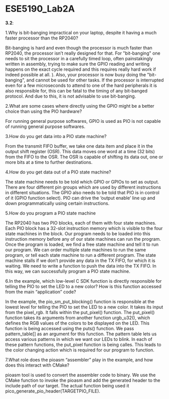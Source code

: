 # ESE5190_Lab2A

**3.2**:

1.Why is bit-banging impractical on your laptop, despite it having a much faster processor than the RP2040?

Bit-banging is hard and even though the processor is much faster than RP2040, the processor isn’t really designed for that. For "bit-banging" one needs to sit the processor in a carefully timed loop, often painstakingly written in assembly, trying to make sure the GPIO reading and writing happens on the exact cycle required and this requires really hard work if indeed possible at all. ). Also, your processor is now busy doing the "bit-banging", and cannot be used for other tasks. If the processor is interrupted even for a few microseconds to attend to one of the hard peripherals it is also responsible for, this can be fatal to the timing of any bit-banged protocol. And due to this, it is not advisable to use bit-banging.

2.What are some cases where directly using the GPIO might be a better choice than using the PIO hardware?

For running general purpose softwares, GPIO is used as PIO is not capable of running general purpose softwares.

3.How do you get data into a PIO state machine?

From the transmit FIFO buffer, we take one data item and place it in the output shift register (OSR). This data moves one word at a time (32 bits) from the FIFO to the OSR. The OSR is capable of shifting its data out, one or more bits at a time to further destinations. 

4.How do you get data out of a PIO state machine?

The state machine needs to be told which GPIO or GPIOs to set as output. There are four different pin groups which are used by different instructions in different situations. The GPIO also needs to be told that PIO is in control of it (GPIO function select). PIO can drive the ‘output enable’ line up and down programmatically using certain instructions.

5.How do you program a PIO state machine

The RP2040 has two PIO blocks, each of them with four state machines. Each PIO block has a 32-slot instruction memory which is visible to the four state machines in the block. Our program needs to be loaded into this instruction memory before any of our state machines can run the program. Once the program is loaded, we find a free state machine and tell it to run our program. We can order multiple state machines to run the same program, or tell each state machine to run a different program. The state machine stalls if we don’t provide any data in the TX FIFO, for which it is waiting. We need to write a function to push the data into the TX FIFO. In this way, we can successfully program a PIO state machine.



6.In the example, which low-level C SDK function is directly responsible for telling the PIO to set the LED to a new color? How is this function accessed from the main “application” code?

In the example, the pio_sm_put_blocking() function is responsible at the lowest level for telling the PIO to set the LED to a new color. It takes its input from the pixel_rgb. It falls within the put_pixel() function. The put_pixel() function takes its arguments from another function urgb_u32(), which defines the RGB values of the colors to be displayed on the LED.
This function is being accessed using the puts() function. We pass pattern_table[] as an argument for this function. The pattern table lets us access various patterns in which we want our LEDs to blink. In each of these pattern functions, the put_pixel function is being calles. This leads to the color changing action which is required for our program to function.

7.What role does the pioasm “assembler” play in the example, and how does this interact with CMake?

pioasm tool is used to convert the assembler code to binary. We use the CMake function to invoke the pioasm and add the generated header to the include path of our target. The actual function being used it pico_generate_pio_header(TARGETPIO_FILE).

